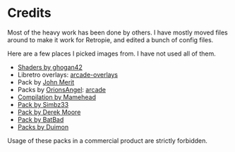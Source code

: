 # Credits

Most of the heavy work has been done by others. I have mostly moved files around to make it work for Retropie, and edited a bunch of config files.

Here are a few places I picked images from. I have not used all of them.

- [Shaders by ghogan42](https://retropie.org.uk/forum/topic/13356/)
- Libretro overlays: [arcade-overlays](https://github.com/libretro/arcade-overlays)
- Pack by [John Merit](https://forums.libretro.com/t/arcade-overlays/4084/)
- Packs by [OrionsAngel](https://www.youtube.com/orionsangel): [arcade](https://forums.libretro.com/t/my-realistic-arcade-bezels/10604)
- [Compilation by Mamehead](https://drive.google.com/file/d/0Bxhr1yQtWWz4clMycm9kYWVoWU0/view)
- [Pack by Simbz33](https://github.com/simbz33/retropie-overlay)
- [Pack by Derek Moore](https://www.youtube.com/user/oldstarscream)
- [Pack by BatBad](http://simbabbad.blogspot.fr/2016/12/artworks-overlays-MAME-RetroArch-WinUAE-1080p.html)
- [Packs by Duimon](https://github.com/Duimon/Arcade-Originals)

Usage of these packs in a commercial product are strictly forbidden.
